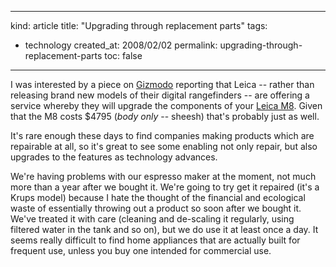 -----
kind: article
title: "Upgrading through replacement parts"
tags:
- technology
created_at: 2008/02/02
permalink: upgrading-through-replacement-parts
toc: false
-----

<p>I was interested by a piece on <a href="http://gizmodo.com/351317/leica-m8-a-camera-for-life">Gizmodo</a> reporting that Leica -- rather than releasing brand new models of their digital rangefinders -- are offering a service whereby they will upgrade the components of your <a href="http://en.leica-camera.com/photography/m_system/m8/">Leica M8</a>. Given that the M8 costs $4795 (<em>body only</em> -- sheesh) that's probably just as well.</p>

<p>It's rare enough these days to find companies making products which are repairable at all, so it's great to see some enabling not only repair, but also upgrades to the features as technology advances.</p>

<p>We're having problems with our espresso maker at the moment, not much more than a year after we bought it. We're going to try get it repaired (it's a Krups model) because I hate the thought of the financial and ecological waste of essentially throwing out a product so soon after we bought it. We've treated it with care (cleaning and de-scaling it regularly, using filtered water in the tank and so on), but we do use it at least once a day. It seems really difficult to find home appliances that are actually built for frequent use, unless you buy one intended for commercial use.</p>


